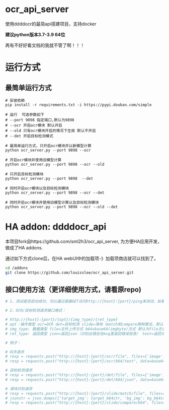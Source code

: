 # ocr_api_server
使用ddddocr的最简api搭建项目，支持docker

**建议python版本3.7-3.9 64位**

再有不好好看文档的我就不管了啊！！！

# 运行方式

## 最简单运行方式

```shell
# 安装依赖
pip install -r requirements.txt -i https://pypi.douban.com/simple

# 运行  可选参数如下
# --port 9898 指定端口,默认为9898
# --ocr 开启ocr模块 默认开启
# --old 只有ocr模块开启的情况下生效 默认不开启
# --det 开启目标检测模式

# 最简单运行方式，只开启ocr模块并以新模型计算
python ocr_server.py --port 9898 --ocr

# 开启ocr模块并使用旧模型计算
python ocr_server.py --port 9898 --ocr --old

# 只开启目标检测模块
python ocr_server.py --port 9898  --det

# 同时开启ocr模块以及目标检测模块
python ocr_server.py --port 9898 --ocr --det

# 同时开启ocr模块并使用旧模型计算以及目标检测模块
python ocr_server.py --port 9898 --ocr --old --det

```

# HA addon: ddddocr_api

本项目fork自https://github.com/sml2h3/ocr_api_server, 为方便HA应用开发，做成了HA addons.


通过如下方式clone后，在HA webUI中的加载项-》加载项商店就可以找到了。

```bash
cd /addons
git clone https://github.com/louisslee/ocr_api_server.git
```


## 接口使用方法（更详细使用方式，请看原repo)
```python
# 1、测试是否启动成功，可以通过直接GET访问http://{host}:{port}/ping来测试，如果返回pong则启动成功

# 2、OCR/目标检测请求接口格式：

# http://{host}:{port}/{opt}/{img_type}/{ret_type}
# opt：操作类型 ocr=OCR det=目标检测 slide=滑块（match和compare两种算法，默认为compare)
# img_type: 数据类型 file=文件上传方式 b64=base64(imgbyte)方式 默认为file方式
# ret_type: 返回类型 json=返回json（识别出错会在msg里返回错误信息） text=返回文本格式（识别出错时回直接返回空文本）

# 例子：

# OCR请求
# resp = requests.post("http://{host}:{port}/ocr/file", files={'image': image_bytes})
# resp = requests.post("http://{host}:{port}/ocr/b64/text", data=base64.b64encode(file).decode())

# 目标检测请求
# resp = requests.post("http://{host}:{port}/det/file", files={'image': image_bytes})
# resp = requests.post("http://{host}:{port}/det/b64/json", data=base64.b64encode(file).decode())

# 滑块识别请求
# resp = requests.post("http://{host}:{port}/slide/match/file", files={'target_img': target_bytes, 'bg_img': bg_bytes})
# jsonstr = json.dumps({'target_img': target_b64str, 'bg_img': bg_b64str})
# resp = requests.post("http://{host}:{port}/slide/compare/b64", files=base64.b64encode(jsonstr.encode()).decode())
```
